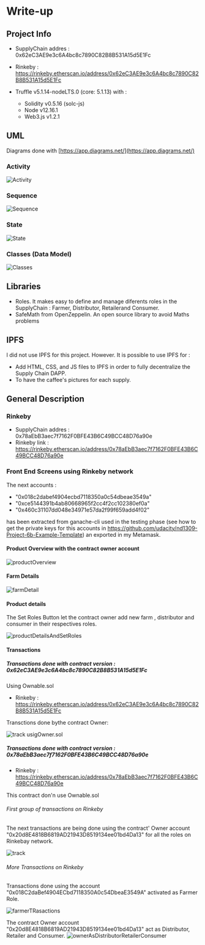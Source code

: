 # Write-up

## Project Info

* SupplyChain addres : 0x62eC3AE9e3c6A4bc8c7890C82B8B531A15d5E1Fc
* Rinkeby : https://rinkeby.etherscan.io/address/0x62eC3AE9e3c6A4bc8c7890C82B8B531A15d5E1Fc

* Truffle v5.1.14-nodeLTS.0 (core: 5.1.13) with :
  * Solidity v0.5.16 (solc-js)
  * Node v12.16.1
  * Web3.js v1.2.1

## UML
Diagrams done with [https://app.diagrams.net/](https://app.diagrams.net/)


### Activity

![Activity](images_albert/project_Activity.png)

### Sequence

![Sequence](images_albert/project_Sequence.png)

### State

![State](images_albert/project_State.png)

### Classes (Data Model)

![Classes](images_albert/project_Class.png)

## Libraries
* Roles. It makes easy to define and manage diferents roles in the SupplyChain : Farmer, Distributor, Retailerand Consumer.
* SafeMath from OpenZeppelin. An open source library to avoid Maths problems


## IPFS 
I did not use IPFS for this project. However. It is possible to use IPFS for :
  - Add HTML, CSS, and JS files to IPFS in order to fully decentralize the Supply Chain DAPP.
  - To have the caffee's pictures for each supply.
  
## General Description
### Rinkeby

 * SupplyChain addres : 0x78aEbB3aec7f7162F0BFE43B6C49BCC48D76a90e
 * Rinkeby link : https://rinkeby.etherscan.io/address/0x78aEbB3aec7f7162F0BFE43B6C49BCC48D76a90e

### Front End Screens using Rinkeby network

The next accounts :
* "0x018c2dabef4904ecbd7118350a0c54dbeae3549a"
* "0xce5144391b4ab80668965f2cc4f2cc102380ef0a"
* "0x460c31107dd048e34971e57da2f99f659add4f02"

has been extracted from ganache-cli used in the testing phase (see how to get the private keys for this accounts  in https://github.com/udacity/nd1309-Project-6b-Example-Template) an exported in my Metamask.

#### Product Overview  with the contract owner account 
![productOverview](images_albert/productOverview.png)

#### Farm Details
![farmDetail](images_albert/farmDetail.png)

#### Product details 
The Set Roles Button let the contract owner add new farm , distributor and consumer in their respectives roles.

![productDetailsAndSetRoles](images_albert/productDetailsAndSetRoles.png)


#### Transactions

##### Transactions done with contract version : 0x62eC3AE9e3c6A4bc8c7890C82B8B531A15d5E1Fc
Using Ownable.sol
* Rinkeby : https://rinkeby.etherscan.io/address/0x62eC3AE9e3c6A4bc8c7890C82B8B531A15d5E1Fc

Transctions done bythe contract Owner:

![track usigOwner.sol](images_albert/2020-04-19_TransactionsByOwnerUsingOwner.sol.png)

##### Transactions done with contract version : 0x78aEbB3aec7f7162F0BFE43B6C49BCC48D76a90e
* Rinkeby : https://rinkeby.etherscan.io/address/0x78aEbB3aec7f7162F0BFE43B6C49BCC48D76a90e

This contract don'n use Ownable.sol
###### First group of transactions on Rinkeby
The next transactions are being done using the contract' Owner account "0x20d8E4818B6819AD21943D8519134ee01bd4Da13" for all the roles on Rinkebay network.

![track](images_albert/track.png)


###### More Transactions on Rinkeby
Transactions done using the account "0x018C2daBef4904ECbd7118350A0c54DbeaE3549A" activated as Farmer Role.

![farmerTRasactions](images_albert/farmerTRasactions.png)

 The contract Owner account "0x20d8E4818B6819AD21943D8519134ee01bd4Da13" act as Distributor, Retailer and Consumer.
![ownerAsDistributorRetailerConsumer](images_albert/ownerAsDistributorRetailerConsumer.png)

